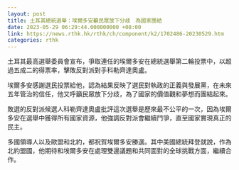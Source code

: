 ```yaml
---
layout: post
title: 土耳其總統選舉：埃爾多安籲民眾放下分歧　為國家團結
date: 2023-05-29 06:29:44.000000000 +08:00
link: https://news.rthk.hk/rthk/ch/component/k2/1702486-20230529.htm
categories: rthk
---
```


土耳其最高選舉委員會宣布，爭取連任的埃爾多安在總統選舉第二輪投票中，以超過五成二的得票率，擊敗反對派對手科勒齊達奧盧。

埃爾多安感謝選民投票給他，認為結果反映了選民對執政的正義與發展黨，在未來五年管治的信任，他又呼籲民眾放下分歧，為了國家的價值觀和夢想而團結起來。

敗選的反對派候選人科勒齊達奧盧批評這次選舉是歷來最不公平的一次，因為埃爾多安在選舉中獲得所有國家資源，他強調反對派會繼續鬥爭，直至國家實現真正的民主。

多國領導人以及歐盟和北約，都祝賀埃爾多安勝選。其中美國總統拜登就說，作為北約盟國，他期待和埃爾多安在處理雙邊議題和共同面對的全球挑戰方面，繼續合作。
